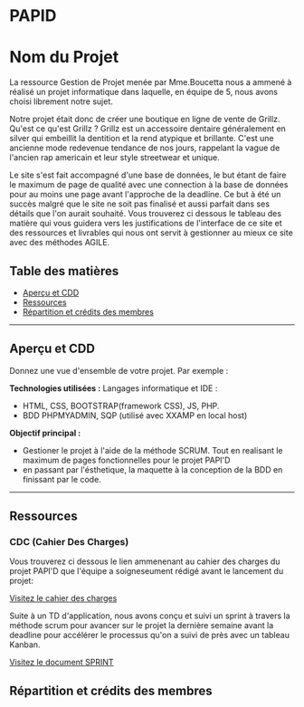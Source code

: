 # PAPID

# Nom du Projet

La ressource Gestion de Projet menée par Mme.Boucetta nous a ammené à réalisé un projet informatique 
dans laquelle, en équipe de 5, nous avons choisi librement notre sujet. 

Notre projet était donc de créer une boutique en ligne de vente de Grillz. 
Qu'est ce qu'est Grillz ? Grillz est un accessoire dentaire généralement en silver qui embeillit la dentition et la rend atypique et brillante. 
C'est une ancienne mode redevenue tendance de nos jours, rappelant la vague de l'ancien rap americain et leur style streetwear et unique. 

Le site s'est fait accompagné d'une base de données, le but étant de faire le maximum de page de qualité avec une connection à la base de données pour au moins une 
page avant l'approche de la deadline. 
Ce but à été un succès malgré que le site ne soit pas finalisé et aussi parfait dans ses détails que l'on aurait souhaité. 
Vous trouverez ci dessous le tableau des matière qui vous guidera vers les justifications de l'interface de ce site et des ressources et livrables qui nous ont servit à gestionner au mieux ce site avec des méthodes AGILE. 



## Table des matières

- [Aperçu et CDD](#aperçu)
- [Ressources](#installation)
- [Répartition et crédits des membres](#utilisation)


---

## Aperçu et CDD

Donnez une vue d'ensemble de votre projet. Par exemple :

 **Technologies utilisées :** Langages informatique et IDE :
-  HTML, CSS, BOOTSTRAP(framework CSS), JS, PHP.
- BDD PHPMYADMIN, SQP (utilisé avec XXAMP en local host)

  
**Objectif principal :** 
- Gestioner le projet à l'aide de la méthode SCRUM. Tout en realisant le maximum de pages fonctionnelles pour le projet PAPI'D
- en passant par l'ésthetique, la maquette à la conception de la BDD en finissant par le code. 



---

## Ressources

### CDC (Cahier Des Charges) 

Vous trouverez ci dessous le lien ammenenant au cahier des charges du projet PAPI'D que l'équipe a soigneseument rédigé avant le lancement du projet:

[Visitez le cahier des charges ](https://docs.google.com/document/d/1Yhv4uRYQypC2b3VOS9mvL9BNzQTUBh4lgyxB-DD8bPo/edit?usp=sharing) 

Suite à un TD d'application, nous avons conçu et suivi un sprint à travers la méthode scrum pour avancer sur le projet la dernière semaine avant la deadline pour accélérer le processus qu'on a suivi de près avec un tableau Kanban. 

[Visitez le document SPRINT](https://docs.google.com/document/d/1ZtKmrQibL3nCJMrS41dliafxbMIAfMi1tCL682SZZj8/edit?tab=t.0) 


## Répartition et crédits des membres




